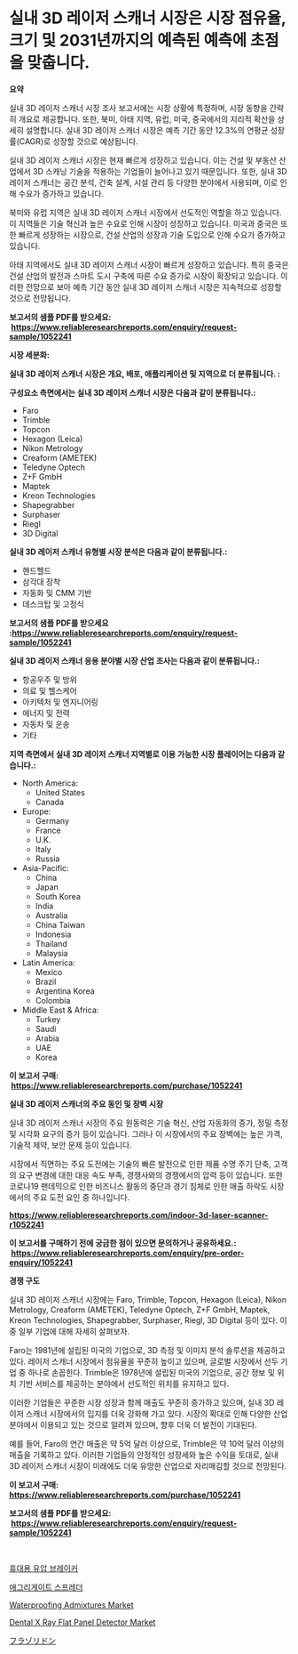 <p><h1>실내 3D 레이저 스캐너 시장은 시장 점유율, 크기 및 2031년까지의 예측된 예측에 초점을 맞춥니다.</h1></p><p><strong>요약</strong></p>
<p><p>실내 3D 레이저 스캐너 시장 조사 보고서에는 시장 상황에 특정하며, 시장 동향을 간략히 개요로 제공합니다. 또한, 북미, 아태 지역, 유럽, 미국, 중국에서의 지리적 확산을 상세히 설명합니다. 실내 3D 레이저 스캐너 시장은 예측 기간 동안 12.3%의 연평균 성장률(CAGR)로 성장할 것으로 예상됩니다.</p><p>실내 3D 레이저 스캐너 시장은 현재 빠르게 성장하고 있습니다. 이는 건설 및 부동산 산업에서 3D 스캐닝 기술을 적용하는 기업들이 늘어나고 있기 때문입니다. 또한, 실내 3D 레이저 스캐너는 공간 분석, 건축 설계, 시설 관리 등 다양한 분야에서 사용되며, 이로 인해 수요가 증가하고 있습니다.</p><p>북미와 유럽 지역은 실내 3D 레이저 스캐너 시장에서 선도적인 역할을 하고 있습니다. 이 지역들은 기술 혁신과 높은 수요로 인해 시장이 성장하고 있습니다. 미국과 중국은 또한 빠르게 성장하는 시장으로, 건설 산업의 성장과 기술 도입으로 인해 수요가 증가하고 있습니다.</p><p>아태 지역에서도 실내 3D 레이저 스캐너 시장이 빠르게 성장하고 있습니다. 특히 중국은 건설 산업의 발전과 스마트 도시 구축에 따른 수요 증가로 시장이 확장되고 있습니다. 이러한 전망으로 보아 예측 기간 동안 실내 3D 레이저 스캐너 시장은 지속적으로 성장할 것으로 전망됩니다.</p></p>
<p><strong>보고서의 샘플 PDF를 받으세요: &nbsp;<a href="https://www.reliableresearchreports.com/enquiry/request-sample/1052241">https://www.reliableresearchreports.com/enquiry/request-sample/1052241</a></strong></p>
<p><strong>시장 세분화:</strong></p>
<p><strong> 실내 3D 레이저 스캐너 시장은 개요, 배포, 애플리케이션 및 지역으로 더 분류됩니다. :</strong></p>
<p><strong>구성요소 측면에서는 실내 3D 레이저 스캐너 시장은 다음과 같이 분류됩니다.:</strong></p>
<p><ul><li>Faro</li><li>Trimble</li><li>Topcon</li><li>Hexagon (Leica)</li><li>Nikon Metrology</li><li>Creaform (AMETEK)</li><li>Teledyne Optech</li><li>Z+F GmbH</li><li>Maptek</li><li>Kreon Technologies</li><li>Shapegrabber</li><li>Surphaser</li><li>Riegl</li><li>3D Digital</li></ul></p>
<p><strong> 실내 3D 레이저 스캐너 유형별 시장 분석은 다음과 같이 분류됩니다.:</strong></p>
<p><ul><li>핸드헬드</li><li>삼각대 장착</li><li>자동화 및 CMM 기반</li><li>데스크탑 및 고정식</li></ul></p>
<p><strong>보고서의 샘플 PDF를 받으세요 :<a href="https://www.reliableresearchreports.com/enquiry/request-sample/1052241">https://www.reliableresearchreports.com/enquiry/request-sample/1052241</a></strong></p>
<p><strong> 실내 3D 레이저 스캐너 응용 분야별 시장 산업 조사는 다음과 같이 분류됩니다.:</strong></p>
<p><ul><li>항공우주 및 방위</li><li>의료 및 헬스케어</li><li>아키텍처 및 엔지니어링</li><li>에너지 및 전력</li><li>자동차 및 운송</li><li>기타</li></ul></p>
<p><strong>지역 측면에서 실내 3D 레이저 스캐너 지역별로 이용 가능한 시장 플레이어는 다음과 같습니다.:</strong></p>
<p><ul>
    <li>
        North America:
        <ul>
            <li>United States</li>
            <li>Canada</li>
        </ul>
    </li>
    <li>
        Europe:
        <ul>
            <li>Germany</li>
            <li>France</li>
            <li>U.K.</li>
            <li>Italy</li>
            <li>Russia</li>
        </ul>
    </li>
    <li>
        Asia-Pacific:
        <ul>
            <li>China</li>
            <li>Japan</li>
            <li>South Korea</li>
            <li>India</li>
            <li>Australia</li>
            <li>China Taiwan</li>
            <li>Indonesia</li>
            <li>Thailand</li>
            <li>Malaysia</li>
        </ul>
    </li>
    <li>
        Latin America:
        <ul>
            <li>Mexico</li>
            <li>Brazil</li>
            <li>Argentina Korea</li>
            <li>Colombia</li>
        </ul>
    </li>
    <li>
        Middle East & Africa:
        <ul>
            <li>Turkey</li>
            <li>Saudi</li>
            <li>Arabia</li>
            <li>UAE</li>
            <li>Korea</li>
        </ul>
    </li>
    </ul></p>
<p><strong>이 보고서 구매: &nbsp;<a href="https://www.reliableresearchreports.com/purchase/1052241">https://www.reliableresearchreports.com/purchase/1052241</a></strong></p>
<p><strong>실내 3D 레이저 스캐너의 주요 동인 및 장벽 시장</strong></p>
<p><p>실내 3D 레이저 스캐너 시장의 주요 원동력은 기술 혁신, 산업 자동화의 증가, 정밀 측정 및 시각화 요구의 증가 등이 있습니다. 그러나 이 시장에서의 주요 장벽에는 높은 가격, 기술적 제약, 보안 문제 등이 있습니다.</p><p>시장에서 직면하는 주요 도전에는 기술의 빠른 발전으로 인한 제품 수명 주기 단축, 고객의 요구 변경에 대한 대응 속도 부족, 경쟁사와의 경쟁에서의 압력 등이 있습니다. 또한 코로나19 팬데믹으로 인한 비즈니스 활동의 중단과 경기 침체로 인한 매출 하락도 시장에서의 주요 도전 요인 중 하나입니다.</p></p>
<p><strong><a href="https://www.reliableresearchreports.com/indoor-3d-laser-scanner-r1052241">https://www.reliableresearchreports.com/indoor-3d-laser-scanner-r1052241</a></strong></p>
<p><strong>이 보고서를 구매하기 전에 궁금한 점이 있으면 문의하거나 공유하세요.: &nbsp;<a href="https://www.reliableresearchreports.com/enquiry/pre-order-enquiry/1052241">https://www.reliableresearchreports.com/enquiry/pre-order-enquiry/1052241</a></strong></p>
<p><strong>경쟁 구도</strong></p>
<p><p>실내 3D 레이저 스캐너 시장에는 Faro, Trimble, Topcon, Hexagon (Leica), Nikon Metrology, Creaform (AMETEK), Teledyne Optech, Z+F GmbH, Maptek, Kreon Technologies, Shapegrabber, Surphaser, Riegl, 3D Digital 등이 있다. 이 중 일부 기업에 대해 자세히 살펴보자.</p><p>Faro는 1981년에 설립된 미국의 기업으로, 3D 측정 및 이미지 분석 솔루션을 제공하고 있다. 레이저 스캐너 시장에서 점유율을 꾸준히 높이고 있으며, 글로벌 시장에서 선두 기업 중 하나로 손꼽힌다. Trimble은 1978년에 설립된 미국의 기업으로, 공간 정보 및 위치 기반 서비스를 제공하는 분야에서 선도적인 위치를 유지하고 있다.</p><p>이러한 기업들은 꾸준한 시장 성장과 함께 매출도 꾸준히 증가하고 있으며, 실내 3D 레이저 스캐너 시장에서의 입지를 더욱 강화해 가고 있다. 시장의 확대로 인해 다양한 산업 분야에서 이용되고 있는 것으로 알려져 있으며, 향후 더욱 더 발전이 기대된다.</p><p>예를 들어, Faro의 연간 매출은 약 5억 달러 이상으로, Trimble은 약 10억 달러 이상의 매출을 기록하고 있다. 이러한 기업들의 안정적인 성장세와 높은 수익을 토대로, 실내 3D 레이저 스캐너 시장이 미래에도 더욱 유망한 산업으로 자리매김할 것으로 전망된다.</p></p>
<p><strong>이 보고서 구매: &nbsp; <a href="https://www.reliableresearchreports.com/purchase/1052241">https://www.reliableresearchreports.com/purchase/1052241</a></strong></p>
<p><strong>보고서의 샘플 PDF를 받으세요: &nbsp;<a href="https://www.reliableresearchreports.com/enquiry/request-sample/1052241">https://www.reliableresearchreports.com/enquiry/request-sample/1052241</a></strong><strong></strong></p>
<p>&nbsp;</p>
<p><p><a href="https://github.com/sougarounis/Market-Research-Report-List-3/blob/main/886214618400.md">휴대용 유압 브레이커</a></p><p><a href="https://github.com/Howaoole34545/Market-Research-Report-List-1/blob/main/849157818401.md">애그리게이트 스프레더</a></p><p><a href="https://issuu.com/reportprime-2/docs/waterproofing-admixtures-market-size-2030.pptx">Waterproofing Admixtures Market</a></p><p><a href="https://www.linkedin.com/pulse/dental-x-ray-flat-panel-detector-market-size-growing-forecasted-dllte?trackingId=DTITsQqyzGK%2BKS6R68pvjQ%3D%3D">Dental X Ray Flat Panel Detector Market</a></p><p><a href="https://github.com/AaronVargas43/Market-Research-Report-List-1/blob/main/801972120160.md">フラゾリドン</a></p></p>